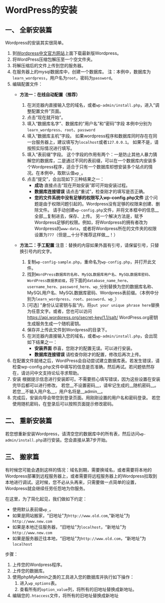 WordPress的安装
===

一、 全新安装篇
---

Wordpress的安装其实很简单。

1. 到[Wordpress中文官方网站](http://cn.wordpress.org/)上面下载最新版Wordpress。
2. 将WordPress压缩包解压至一个空文件夹。
3. 将解压缩后的文件上传到您的服务器。
4. 在服务器上的mysql数据库中，创建一个数据库。
    注：本例中，数据库为`learn_wordpress`，用户名为`root`，密码为`password`。
5. 编辑配置文件：
    * __方法一：在线自动配置（推荐）__
        1. 在浏览器内直接输入您的域名，或者`wp-admin/install.php`，进入“调整配置文件”页面。
        2. 点击“现在就开始”。
        3. 填入“数据库名字”、数据库的“用户名”和“密码”字段
            本例中分别为`learn_wordpress`、`root`、`password`
        4. 填入“数据库主机”字段。
            如果wordpress程序和数据库同时存在在同一台服务器上，建议填写为`localhost`或者`127.0.0.1`。
            如果不是，请按照实际情况进行填写。
        5. 填入“表前缀”字段。
            这个字段的作用有两个：一是防止其他人暴力猜解您的数据库，二是通过不同的表前缀，可以在一个数据库内安装多个Wordpress程序，适合于只有一个数据库却想安装多个站点的情况。在本例中，取默认值`wp_`。
        6. 点击“提交”，会出现如下三种结果之一：
            * __成功__
                直接点击“现在开始安装”即可开始安装过程。
            * __数据库连接错误__
                请点击“重试”，检查刚才的填写是否正确。
            * __您的文件系统中没有足够的权限写入wp-config.php文件__
                这个问题是由于权限问题引起的。Wordpress没有足够的权限来创建、删除文件。
                请手动创建`wp-config.php`文件，并将文本框中的信息__全部__复制进去，保存、上传。
                另一个解决方法是，赋予Wordpress足够的权限。例如，将Wordpress的拥有者改为Wordpress的`www-data`，或者将Wordpress所在的文件夹的权限设置为`777`（但是__十分不推荐这样做__！）

    * __方法二：手工配置__
        注意：替换的内容如果外面有引号，请保留引号，只替换引号内的文字。
        1. 复制`wp-config-sample.php`，重命名为`wp-config.php`，并打开此文件。
        2. 找到`WordPress数据库的名称`、`MySQL数据库用户名`、`MySQL数据库密码`、`WordPress数据表前缀`，将下面的`database_name_here`、`username_here`、`password_here`、`wp_`分别替换为您的数据库名称、MySQL用户名、MySQL数据库密码、Wordpress表前缀。（本例中分别为`learn_wordpress`、`root`、`password`、`wp_`）
        3. [可选] “身份认证密钥与盐”内，将`put your unique phrase here`替换为任意文字。或者，您也可以访问 https://api.wordpress.org/secret-key/1.1/salt/ WordPress.org密钥生成服务生成一个随机密钥。
        4. 保存并上传此文件到Wordpress的目录下。
        5. 在浏览器内直接输入您的域名，或者`wp-admin/install.php`，会出现如下结果之一：
            * __安装界面__
                恭喜，您刚才的配置无误。可以进行安装。
            * __数据库连接错误__
                请检查你刚才的配置，修改后再次上传。
6. 在配置文件就绪之后，WordPress会自动尝试建立数据库表。若发生错误，请检查wp-config.php文件中填写的信息是否准确，然后再试。若问题依然存在，请访问中文支持论坛寻求帮助。
7. 安装
    根据提示信息进行安装即可。不需要担心填写错误，因为这些设置在安装完毕后都可以进行修改。
    若您__不设置密码__，请牢记生成的__随机密码__。
    若您__不输入用户名__，用户名将是__admin__。
8. 完成后，安装向导会带您到登录页面。用刚刚设置的用户名和密码登录。
    若您使用随机密码，在登录后可以按照页面提示修改密码。

二、 重新安装篇
---

若您想重新安装Wordpress，请清空您的数据库中的所有表，然后访问`wp-admin/install.php`进行安装。您会直接从第7步开始。

三、 搬家篇
---

有时候您可能会遇到这样的情况：域名到期，需要换域名，或者需要将本地的Wordpress部署到远程服务器上，或者需要将远程服务器上的Wordpress拉取到本地进行调试。这时候，您不必从头再来，只需要做一点简单的设置，Wordpress就会继续任劳任怨地为你服务。

在这里，为了简化起见，我们做如下约定：

* 使用默认表前缀`wp_`。
* 如果是网站搬家，“旧地址”为`http://www.old.com`,“新地址”为`http://www.new.com`
* 如果是本地迁往服务器，“旧地址”为`localhost`，“新地址”为`http://www.new.com`
* 如果是服务器迁往本地，“旧地址”为`http://www.old.com`，“新地址”为`localhost`

步骤：

1. 上传您的Wordpress程序。
2. 上传您的数据库。
3. 使用phpMyAdmin之类的工具进入您的数据库并执行如下操作：
    1. 进入`wp_options`表。
    2. 查看所有的`option_value`列，将所有的旧地址替换成新地址。
4. 编辑您的`.htaccess`文件，将所有的旧地址替换成新地址
